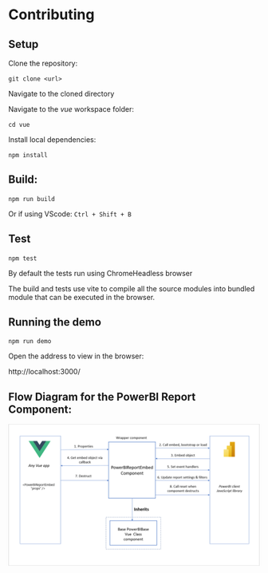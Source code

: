 # Contributing

## Setup

Clone the repository:
```
git clone <url>
```

Navigate to the cloned directory

Navigate to the *vue* workspace folder:
```
cd vue
```

Install local dependencies:
```
npm install
```

## Build:
```
npm run build
```
Or if using VScode: `Ctrl + Shift + B`

## Test
```
npm test
```
By default the tests run using ChromeHeadless browser

The build and tests use vite to compile all the source modules into bundled module that can be executed in the browser.

## Running the demo

```
npm run demo
```

Open the address to view in the browser:

http://localhost:3000/

## Flow Diagram for the PowerBI Report Component:
![Flow Diagram](/vue/resources/PowerBIReportEmbed_FlowDiagram.png)